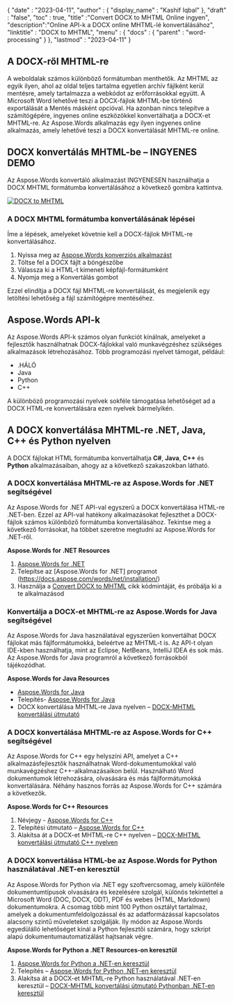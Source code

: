 {
  "date" : "2023-04-11",
  "author" : {
    "display_name" : "Kashif Iqbal"
},
  "draft" : "false",
  "toc" : true,
  "title" :"Convert DOCX to MHTML Online ingyen",
  "description":"Online API-k a DOCX online MHTML-lé konvertálásához",
  "linktitle" : "DOCX to MHTML",
  "menu" : {
    "docs" : {
      "parent" : "word-processing"
}
},
  "lastmod" : "2023-04-11"
}

## A DOCX-ről MHTML-re

A weboldalak számos különböző formátumban menthetők. Az MHTML az egyik ilyen, ahol az oldal teljes tartalma egyetlen archív fájlként kerül mentésre, amely tartalmazza a webkódot az erőforrásokkal együtt. A Microsoft Word lehetővé teszi a DOCX-fájlok MHTML-be történő exportálását a Mentés másként opcióval. Ha azonban nincs telepítve a számítógépére, ingyenes online eszközökkel konvertálhatja a DOCX-et MHTML-re. Az Aspose.Words alkalmazás egy ilyen ingyenes online alkalmazás, amely lehetővé teszi a DOCX konvertálását MHTML-re online.

## DOCX konvertálás MHTML-be – INGYENES DEMO

Az Aspose.Words konvertáló alkalmazást INGYENESEN használhatja a DOCX MHTML formátumba konvertálásához a következő gombra kattintva.

[![DOCX to MHTML](../docx-to-mhtml.png?width=120px&height=60px)](https://products.aspose.app/words/conversion/docx-to-mhtml)

### A DOCX MHTML formátumba konvertálásának lépései
Íme a lépések, amelyeket követnie kell a DOCX-fájlok MHTML-re konvertálásához.

1. Nyissa meg az [Aspose.Words konverziós alkalmazást](https://products.aspose.app/words/conversion/docx-to-mhtml)
1. Töltse fel a DOCX fájlt a böngészőbe
1. Válassza ki a HTML-t kimeneti képfájl-formátumként
1. Nyomja meg a Konvertálás gombot

Ezzel elindítja a DOCX fájl MHTML-re konvertálását, és megjelenik egy letöltési lehetőség a fájl számítógépre mentéséhez.

## Aspose.Words API-k

Az Aspose.Words API-k számos olyan funkciót kínálnak, amelyeket a fejlesztők használhatnak DOCX-fájlokkal való munkavégzéshez szükséges alkalmazások létrehozásához. Több programozási nyelvet támogat, például:

* .HÁLÓ
* Java
* Python
* C++

A különböző programozási nyelvek sokféle támogatása lehetőséget ad a DOCX HTML-re konvertálására ezen nyelvek bármelyikén.

## A DOCX konvertálása MHTML-re .NET, Java, C++ és Python nyelven

A DOCX fájlokat HTML formátumba konvertálhatja **C#**, **Java**, **C++** és **Python** alkalmazásaiban, ahogy az a következő szakaszokban látható.

### A DOCX konvertálása MHTML-re az Aspose.Words for .NET segítségével

Az Aspose.Words for .NET API-val egyszerű a DOCX konvertálása HTML-re .NET-ben. Ezzel az API-val hatékony alkalmazásokat fejleszthet a DOCX-fájlok számos különböző formátumba konvertálásához. Tekintse meg a következő forrásokat, ha többet szeretne megtudni az Aspose.Words for .NET-ről.

**Aspose.Words for .NET Resources**

1. [Aspose.Words for .NET](https://products.aspose.com/words/net/)
1. Telepítse az [Aspose.Words for .NET] programot (https://docs.aspose.com/words/net/installation/)
1. Használja a [Convert DOCX to MHTML](https://docs.aspose.com/words/net/convert-a-document-to-html-mhtml-or-epub/) cikk kódmintáját, és próbálja ki a te alkalmazásod

### Konvertálja a DOCX-et MHTML-re az Aspose.Words for Java segítségével

Az Aspose.Words for Java használatával egyszerűen konvertálhat DOCX fájlokat más fájlformátumokká, beleértve az MHTML-t is. Az API-t olyan IDE-kben használhatja, mint az Eclipse, NetBeans, IntelliJ IDEA és sok más. Az Aspose.Words for Java programról a következő forrásokból tájékozódhat.

**Aspose.Words for Java Resources**

* [Aspose.Words for Java](https://products.aspose.com/words/java/)
* Telepítés- [Aspose.Words for Java](https://docs.aspose.com/words/java/installation/)
* DOCX konvertálása MHTML-re Java nyelven – [DOCX-MHTML konvertálási útmutató](https://docs.aspose.com/words/java/convert-a-document-to-html-mhtml-or-epub/)

### A DOCX konvertálása MHTML-re az Aspose.Words for C++ segítségével

Az Aspose.Words for C++ egy helyszíni API, amelyet a C++ alkalmazásfejlesztők használhatnak Word-dokumentumokkal való munkavégzéshez C++-alkalmazásaikon belül. Használható Word dokumentumok létrehozására, olvasására és más fájlformátumokká konvertálására. Néhány hasznos forrás az Aspose.Words for C++ számára a következők.

**Aspose.Words for C++ Resources**

1. Névjegy - [Aspose.Words for C++](https://products.aspose.com/words/cpp/)
1. Telepítési útmutató – [Aspose.Words for C++](https://docs.aspose.com/words/cpp/installation/)
1. Alakítsa át a DOCX-et MHTML-re C++ nyelven – [DOCX-MHTML konvertálási útmutató C++ nyelven](https://docs.aspose.com/words/cpp/convert-a-document-to-html-mhtml-or-epub/)

### A DOCX konvertálása HTML-be az Aspose.Words for Python használatával .NET-en keresztül

Az Aspose.Words for Python via .NET egy szoftvercsomag, amely különféle dokumentumtípusok olvasására és kezelésére szolgál, különös tekintettel a Microsoft Word (DOC, DOCX, ODT), PDF és webes (HTML, Markdown) dokumentumokra. A csomag több mint 100 Python osztályt tartalmaz, amelyek a dokumentumfeldolgozással és az adatformázással kapcsolatos alacsony szintű műveleteket szolgálják. Ily módon az Aspose.Words egyedülálló lehetőséget kínál a Python fejlesztői számára, hogy szkript alapú dokumentumautomatizálást hajtsanak végre.

**Aspose.Words for Python a .NET Resources-on keresztül**

1. [Aspose.Words for Python a .NET-en keresztül](https://products.aspose.com/words/python-net/)
1. Telepítés – [Aspose.Words for Python .NET-en keresztül](https://releases.aspose.com/words/python/)
1. Alakítsa át a DOCX-et MHTML-re Python használatával .NET-en keresztül – [DOCX-MHTML konvertálási útmutató Pythonban .NET-en keresztül](https://docs.aspose.com/words/python-net/convert-a-document-to-html-mhtml-or-epub/)

